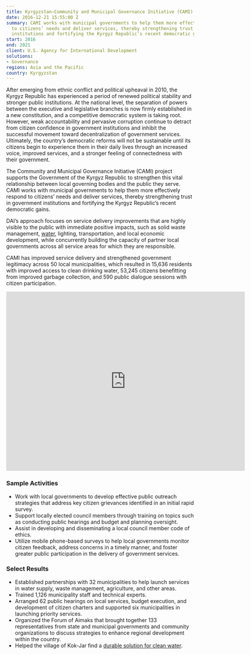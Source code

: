 ```yaml
---
title: Kyrgyzstan—Community and Municipal Governance Initiative (CAMI)
date: 2016-12-21 15:55:00 Z
summary: CAMI works with municipal governments to help them more effectively respond
  to citizens’ needs and deliver services, thereby strengthening trust in government
  institutions and fortifying the Kyrgyz Republic’s recent democratic gains.
start: 2016
end: 2021
client: U.S. Agency for International Development
solutions:
- Governance
regions: Asia and the Pacific
country: Kyrgyzstan
---
```


After emerging from ethnic conflict and political upheaval in 2010, the Kyrgyz Republic has experienced a period of renewed political stability and stronger public institutions. At the national level, the separation of powers between the executive and legislative branches is now firmly established in a new constitution, and a competitive democratic system is taking root. However, weak accountability and pervasive corruption continue to detract from citizen confidence in government institutions and inhibit the successful movement toward decentralization of government services. Ultimately, the country’s democratic reforms will not be sustainable until its citizens begin to experience them in their daily lives through an increased voice, improved services, and a stronger feeling of connectedness with their government.

The Community and Municipal Governance Initiative (CAMI) project supports the Government of the Kyrgyz Republic to strengthen this vital relationship between local governing bodies and the public they serve. CAMI works with municipal governments to help them more effectively respond to citizens’ needs and deliver services, thereby strengthening trust in government institutions and fortifying the Kyrgyz Republic’s recent democratic gains.

DAI’s approach focuses on service delivery improvements that are highly visible to the public with immediate positive impacts, such as solid waste management, [water](https://usaidkg.exposure.co/water-in-kokjar?fbclid=IwAR0g-gfZ9XzIK4EIuc3UpuWTTBrEMJf5o__HPko0cVG5zrOCvEnTmzy3x9g), lighting, transportation, and local economic development, while concurrently building the capacity of partner local governments across all service areas for which they are responsible.

CAMI has improved service delivery and strengthened government legitimacy across 50 local municipalities, which resulted in 15,636 residents with improved access to clean drinking water, 53,245 citizens benefitting from improved garbage collection, and 590 public dialogue sessions with citizen participation. 

<iframe src="https://player.vimeo.com/video/377095587" width="640" height="480" frameborder="0" allow="autoplay; fullscreen" allowfullscreen></iframe>

### Sample Activities

* Work with local governments to develop effective public outreach strategies that address key citizen grievances identified in an initial rapid survey.
* Support locally elected council members through training on topics such as conducting public hearings and budget and planning oversight.
* Assist in developing and disseminating a local council member code of ethics.
* Utilize mobile phone-based surveys to help local governments monitor citizen feedback, address concerns in a timely manner, and foster greater public participation in the delivery of government services.

### Select Results

* Established partnerships with 32 municipalities to help launch services in water supply, waste management, agriculture, and other areas.
* Trained 1,126 municipality staff and technical experts.
* Arranged 62 public hearings on local services, budget execution, and development of citizen charters and supported six municipalities in launching priority services.
* Organized the Forum of Aimaks that brought together 133 representatives from state and municipal governments and community organizations to discuss strategies to enhance regional development within the country.
* Helped the village of Kok-Jar find a [durable solution for clean water](https://usaidkg.exposure.co/water-in-kokjar?fbclid=IwAR0g-gfZ9XzIK4EIuc3UpuWTTBrEMJf5o__HPko0cVG5zrOCvEnTmzy3x9g).